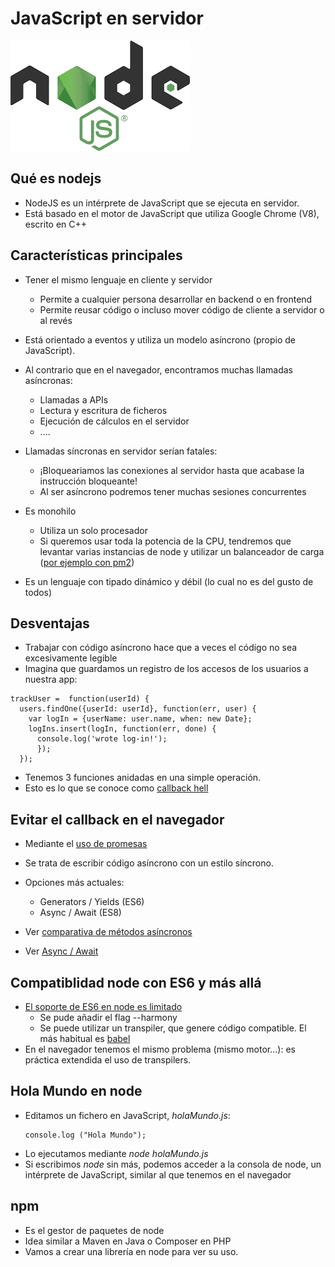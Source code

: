 # JavaScript en servidor

![](img/node.png)


## Qué es nodejs

- NodeJS es un intérprete de JavaScript que se ejecuta en servidor.
- Está basado en el motor de  JavaScript que utiliza Google Chrome (V8), escrito en C++


## Características principales
- Tener el mismo lenguaje en cliente y servidor
  - Permite a cualquier persona desarrollar en backend o en frontend
  - Permite reusar código o incluso mover código de cliente a servidor o al revés

- Está orientado a eventos y utiliza un modelo asíncrono (propio de JavaScript).


- Al contrario que en el navegador, encontramos muchas llamadas asíncronas: 
    - Llamadas a APIs
    - Lectura y escritura de ficheros
    - Ejecución de cálculos en el servidor
    - ....


- Llamadas síncronas en servidor serían fatales:
    - ¡Bloqueariamos las conexiones al servidor hasta que acabase la instrucción bloqueante!
    - Al ser asíncrono podremos tener muchas sesiones concurrentes


- Es monohilo
   - Utiliza un solo procesador
   - Si queremos usar toda la potencia de la CPU, tendremos que levantar varias instancias de node y utilizar un balanceador de carga ([por ejemplo con pm2](https://github.com/Unitech/pm2))
- Es un lenguaje con tipado dinámico y débil (lo cual no es del gusto de todos)



## Desventajas
- Trabajar con código asíncrono hace que a veces el código no sea excesivamente legible
- Imagina que guardamos un registro de los accesos de los usuarios a nuestra app:

```
trackUser =  function(userId) {
  users.findOne({userId: userId}, function(err, user) {
    var logIn = {userName: user.name, when: new Date};
    logIns.insert(logIn, function(err, done) {
      console.log('wrote log-in!');
      });
  });
```

- Tenemos 3 funciones anidadas en una simple operación.
- Esto es lo que se conoce como [callback hell](https://strongloop.com/strongblog/node-js-callback-hell-promises-generators/)


## Evitar el callback en el navegador
- Mediante el [uso de promesas](https://www.promisejs.org/)
- Se trata de escribir código asíncrono con un estilo síncrono.
- Opciones más actuales:
    - Generators / Yields (ES6)
    - Async / Await (ES8)

- Ver [comparativa de métodos asíncronos](https://thomashunter.name/blog/the-long-road-to-asyncawait-in-javascript/)
- Ver [Async / Await](http://rossboucher.com/await/#/1)


## Compatiblidad node con ES6 y más allá

- [El soporte de ES6 en node es limitado](http://node.green/)
  - Se pude añadir el flag --harmony
  - Se puede utilizar un transpiler, que genere código compatible. El más habitual es [babel](https://babeljs.io/)
- En el navegador tenemos el mismo problema (mismo motor...): es práctica extendida el uso de transpilers.
  

## Hola Mundo en node
- Editamos un fichero en JavaScript, *holaMundo.js*:
  ```
  console.log ("Hola Mundo");
  
  ```
- Lo ejecutamos mediante *node holaMundo.js*
- Si escribimos *node* sin más, podemos acceder a la consola de node, un intérprete de JavaScript, similar al que tenemos en el navegador


## npm
- Es el gestor de paquetes de node
- Idea similar a Maven en Java o Composer en PHP
- Vamos a crear una librería en node para ver su uso.

